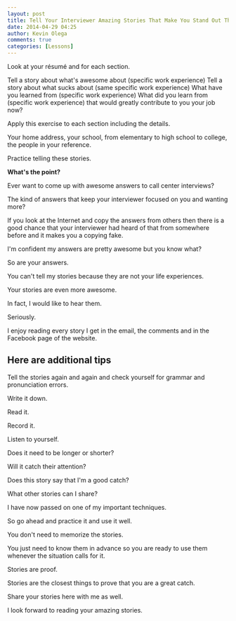 ```yaml
---
layout: post
title: Tell Your Interviewer Amazing Stories That Make You Stand Out This Resume Exercise Teaches You How
date: 2014-04-29 04:25
author: Kevin Olega
comments: true
categories: [Lessons]
---
```

Look at your résumé and for each section.

Tell a story about what's awesome about (specific work experience)
Tell a story about what sucks about (same specific work experience)
What have you learned from (specific work experience)
What did you learn from (specific work experience) that would greatly contribute to you your job now?

Apply this exercise to each section including the details. 

Your home address, your school, from elementary to high school to college, the people in your reference.

Practice telling these stories.

**What's the point?**

Ever want to come up with awesome answers to call center interviews? 

The kind of answers that keep your interviewer focused on you and wanting more? 

If you look at the Internet and copy the answers from others then there is a good chance that your interviewer had heard of that from somewhere before and it makes you a copying fake.

I'm confident my answers are pretty awesome but you know what? 

So are your answers. 

You can't tell my stories because they are not your life experiences.

Your stories are even more awesome. 

In fact, I would like to hear them. 

Seriously. 

I enjoy reading every story I get in the email, the comments and in the Facebook page of the website.

## Here are additional tips

Tell the stories again and again and check yourself for grammar and pronunciation errors.

Write it down.

Read it.

Record it.

Listen to yourself.

Does it need to be longer or shorter?

Will it catch their attention?

Does this story say that I'm a good catch?

What other stories can I share?

I have now passed on one of my important techniques. 

So go ahead and practice it and use it well.

You don't need to memorize the stories. 

You just need to know them in advance so you are ready to use them whenever the situation calls for it. 

Stories are proof. 

Stories are the closest things to prove that you are a great catch.

Share your stories here with me as well. 

I look forward to reading your amazing stories.
